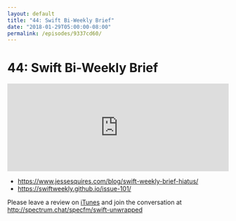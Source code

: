 ```yaml
---
layout: default
title: "44: Swift Bi-Weekly Brief"
date: "2018-01-29T05:00:00-08:00"
permalink: /episodes/9337cd60/
---
```


# 44: Swift Bi-Weekly Brief

<iframe frameBorder="0" height="200px" scrolling="no" seamless src="https://player.simplecast.com/88f0889d-a510-44c4-ab0f-559355cf98c2" width="100%"></iframe>

- https://www.jessesquires.com/blog/swift-weekly-brief-hiatus/
- https://swiftweekly.github.io/issue-101/

Please leave a review on [iTunes](https://itunes.apple.com/us/podcast/swift-unwrapped/id1209817203?mt=2) and join the conversation at http://spectrum.chat/specfm/swift-unwrapped
